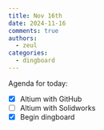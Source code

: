 ```yaml
---
title: Nov 16th
date: 2024-11-16
comments: true
authors:
  - zeul
categories:
  - dingboard
---
```


Agenda for today:

- [x] Altium with GitHub
- [ ] Altium with Solidworks
- [x] Begin dingboard